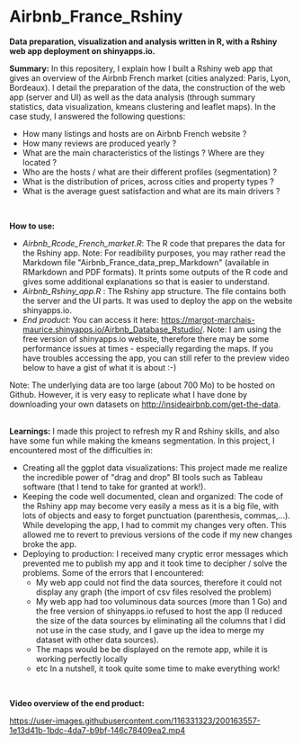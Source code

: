 # Airbnb_France_Rshiny

**Data preparation, visualization and analysis written in R, with a Rshiny web app deployment on shinyapps.io.**
    
**Summary:** 
In this repositery, I explain how I built a Rshiny web app that gives an overview of the Airbnb French market (cities analyzed: Paris, Lyon, Bordeaux).
I detail the preparation of the data, the construction of the web app (server and UI) as well as the data analysis (through summary statistics, data visualization, kmeans clustering and leaflet maps). In the case study, I answered the following questions:
* How many listings and hosts are on Airbnb French website ?
* How many reviews are produced yearly ?
* What are the main characteristics of the listings ? Where are they located ?
* Who are the hosts / what are their different profiles (segmentation) ? 
* What is the distribution of prices, across cities and property types ?
* What is the average guest satisfaction and what are its main drivers ?    
<br />

**How to use:**

* _Airbnb_Rcode_French_market.R_: The R code that prepares the data for the Rshiny app. Note: For readibility purposes, you may rather read the Markdown file "Airbnb_France_data_prep_Markdown" (available in RMarkdown and PDF formats). It prints some outputs of the R code and gives some additional explanations so that is easier to understand.
* _Airbnb_Rshiny_app.R_ : The Rshiny app structure. The file contains both the server and the UI parts. It was used to deploy the app on the website shinyapps.io. 
* _End product_: You can access it here: https://margot-marchais-maurice.shinyapps.io/Airbnb_Database_Rstudio/. Note: I am using the free version of shinyapps.io website, therefore there may be some performance issues at times - especially regarding the maps. If you have troubles accessing the app, you can still refer to the preview video below to have a gist of what it is about :-)

Note: The underlying data are too large (about 700 Mo) to be hosted on Github. However, it is very easy to replicate what I have done by downloading your own datasets on http://insideairbnb.com/get-the-data.     
<br />

**Learnings:** 
I made this project to refresh my R and Rshiny skills, and also have some fun while making the kmeans segmentation.
In this project, I encountered most of the difficulties in:
* Creating all the ggplot data visualizations: This project made me realize the incredible power of "drag and drop" BI tools such as Tableau software (that I tend to take for granted at work!).
* Keeping the code well documented, clean and organized: The code of the Rshiny app may become very easily a mess as it is a big file, with lots of objects and easy to forget punctuation (parenthesis, commas,...). While developing the app, I had to commit my changes very often. This allowed me to revert to previous versions of the code if my new changes broke the app.
* Deploying to production: I received many cryptic error messages which prevented me to publish my app and it took time to decipher / solve the problems. Some of the errors that I encountered: 
   * My web app could not find the data sources, therefore it could not display any graph (the import of csv files resolved the problem)
   * My web app had too voluminous data sources (more than 1 Go) and the free version of shinyapps.io refused to host the app (I reduced the size of the data sources by eliminating all the columns that I did not use in the case study, and I gave up the idea to merge my dataset with other data sources). 
   * The maps would be be displayed on the remote app, while it is working perfectly locally
   * etc
In a nutshell, it took quite some time to make everything work!
<br />

**Video overview of the end product:**


https://user-images.githubusercontent.com/116331323/200163557-1e13d41b-1bdc-4da7-b9bf-146c78409ea2.mp4

